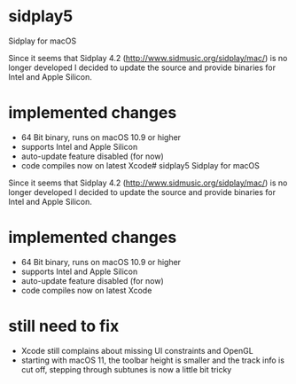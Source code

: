 # sidplay5
Sidplay for macOS

Since it seems that Sidplay 4.2 (http://www.sidmusic.org/sidplay/mac/) is no longer developed I decided to update the source and provide binaries for Intel and Apple Silicon. 

# implemented changes
* 64 Bit binary, runs on macOS 10.9 or higher
* supports Intel and Apple Silicon
* auto-update feature disabled (for now)
* code compiles now on latest Xcode# sidplay5
Sidplay for macOS

Since it seems that Sidplay 4.2 (http://www.sidmusic.org/sidplay/mac/) is no longer developed I decided to update the source and provide binaries for Intel and Apple Silicon.

# implemented changes
* 64 Bit binary, runs on macOS 10.9 or higher
* supports Intel and Apple Silicon
* auto-update feature disabled (for now)
* code compiles now on latest Xcode

# still need to fix
* Xcode still complains about missing UI constraints and OpenGL
* starting with macOS 11, the toolbar height is smaller and the track info is cut off, stepping through subtunes is now a little bit tricky
